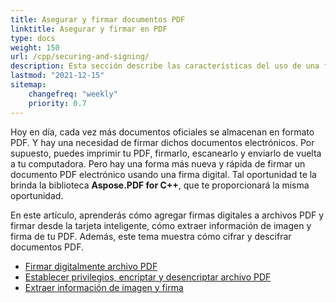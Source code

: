 ```yaml
---
title: Asegurar y firmar documentos PDF
linktitle: Asegurar y firmar en PDF
type: docs
weight: 150
url: /cpp/securing-and-signing/
description: Esta sección describe las características del uso de una firma y la seguridad de su documento PDF utilizando C++
lastmod: "2021-12-15"
sitemap:
    changefreq: "weekly"
    priority: 0.7
---
```


Hoy en día, cada vez más documentos oficiales se almacenan en formato PDF. Y hay una necesidad de firmar dichos documentos electrónicos. Por supuesto, puedes imprimir tu PDF, firmarlo, escanearlo y enviarlo de vuelta a tu computadora. Pero hay una forma más nueva y rápida de firmar un documento PDF electrónico usando una firma digital. Tal oportunidad te la brinda la biblioteca **Aspose.PDF for C++**, que te proporcionará la misma oportunidad.

En este artículo, aprenderás cómo agregar firmas digitales a archivos PDF y firmar desde la tarjeta inteligente, cómo extraer información de imagen y firma de tu PDF. Además, este tema muestra cómo cifrar y descifrar documentos PDF.

- [Firmar digitalmente archivo PDF](/pdf/cpp/digitally-sign-pdf-file/)
- [Establecer privilegios, encriptar y desencriptar archivo PDF](/pdf/cpp/set-privileges-encrypt-and-decrypt-pdf-file/)
- [Extraer información de imagen y firma](/pdf/cpp/extract-image-and-signature-information/)